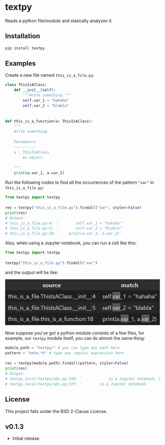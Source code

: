 # textpy
Reads a python file/module and statically analyzes it.

## Installation

```sh
pip install textpy
```

## Examples
Create a new file named `this_is_a_file.py`:

```py
class ThisIsAClass:
    def __init__(self):
        """Write something."""
        self.var_1 = "hahaha"
        self.var_2 = "blabla"


def this_is_a_function(a: ThisIsAClass):
    """
    Write something.

    Parameters
    ----------
    a : ThisIsAClass
        An object.

    """
    print(a.var_1, a.var_2)
```

Run the following codes to find all the occurrences of the pattern `"var"` in `this_is_a_file.py`:

```py
from textpy import textpy

res = textpy("this_is_a_file.py").findall("var", styler=False)
print(res)
# Output:
# this_is_a_file.py:4: '        self.var_1 = "hahaha"'
# this_is_a_file.py:5: '        self.var_2 = "blabla"'
# this_is_a_file.py:18: '    print(a.var_1, a.var_2)'
```

Also, when using a Jupyter notebook, you can run a cell like this:

```py
from textpy import textpy

textpy("this_is_a_file.py").findall("var")
```

and the output will be like:

![Alt text](images/example_1.png)

Now suppose you've got a python module consists of a few files, for example, our `textpy` module itself, you can do almost the same thing:

```py
module_path = "textpy/" # you can type any path here
pattern = "note.*k" # type any regular expression here

res = textpy(module_path).findall(pattern, styler=False)
print(res)
# Output:
# textpy_local/textpy/abc.py:158: '            in a Jupyter notebook, by default True.'
# textpy_local/textpy/abc.py:375: '        in a Jupyter notebook.'
```
## License
This project falls under the BSD 2-Clause License.

## v0.1.3
* Initial release.
